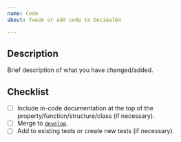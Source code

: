 ```yaml
---
name: Code
about: Tweak or add code to Decimal64

---
```


## Description

Brief description of what you have changed/added.

## Checklist

-   [ ] Include in-code documentation at the top of the property/function/structure/class (if necessary).
-   [ ] Merge to [`develop`](https://github.com/dehesa/Decimal64/tree/develop).
-   [ ] Add to existing tests or create new tests (if necessary).
